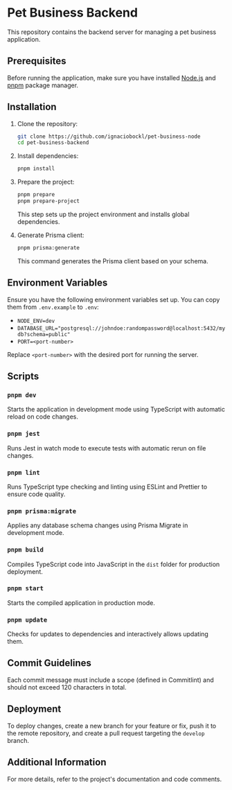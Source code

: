 # Pet Business Backend

This repository contains the backend server for managing a pet business application.

## Prerequisites

Before running the application, make sure you have installed [Node.js](https://nodejs.org/) and [pnpm](https://pnpm.io/) package manager.

## Installation

1. Clone the repository:

   ```bash
   git clone https://github.com/ignaciobockl/pet-business-node
   cd pet-business-backend
   ```

2. Install dependencies:

   ```bash
   pnpm install
   ```

3. Prepare the project:

   ```bash
   pnpm prepare
   pnpm prepare-project
   ```

   This step sets up the project environment and installs global dependencies.

4. Generate Prisma client:
   ```bash
   pnpm prisma:generate
   ```
   This command generates the Prisma client based on your schema.

## Environment Variables

Ensure you have the following environment variables set up. You can copy them from `.env.example` to `.env`:

- `NODE_ENV=dev`
- `DATABASE_URL="postgresql://johndoe:randompassword@localhost:5432/mydb?schema=public"`
- `PORT=<port-number>`

Replace `<port-number>` with the desired port for running the server.

## Scripts

### `pnpm dev`

Starts the application in development mode using TypeScript with automatic reload on code changes.

### `pnpm jest`

Runs Jest in watch mode to execute tests with automatic rerun on file changes.

### `pnpm lint`

Runs TypeScript type checking and linting using ESLint and Prettier to ensure code quality.

### `pnpm prisma:migrate`

Applies any database schema changes using Prisma Migrate in development mode.

### `pnpm build`

Compiles TypeScript code into JavaScript in the `dist` folder for production deployment.

### `pnpm start`

Starts the compiled application in production mode.

### `pnpm update`

Checks for updates to dependencies and interactively allows updating them.

## Commit Guidelines

Each commit message must include a scope (defined in Commitlint) and should not exceed 120 characters in total.

## Deployment

To deploy changes, create a new branch for your feature or fix, push it to the remote repository, and create a pull request targeting the `develop` branch.

## Additional Information

For more details, refer to the project's documentation and code comments.
